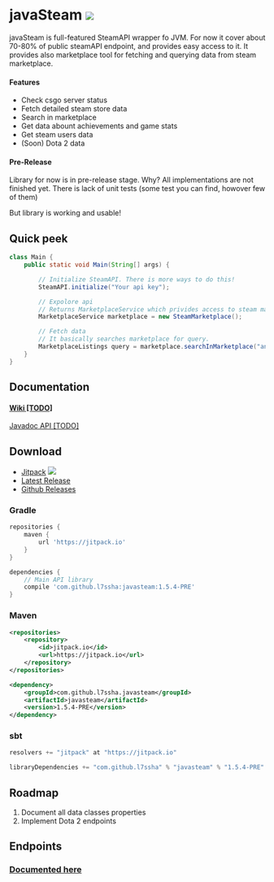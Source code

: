 # javaSteam [![](https://jitpack.io/v/l7ssha/javasteam.svg)](https://jitpack.io/#l7ssha/javasteam)

javaSteam is full-featured SteamAPI wrapper fo JVM. For now it cover about 70-80% of public steamAPI endpoint, and provides easy access to it.
It provides also marketplace tool for fetching and querying data from steam marketplace.

#### Features

 * Check csgo server status
 * Fetch detailed steam store data
 * Search in marketplace
 * Get data abount achievements and game stats
 * Get steam users data
 * (Soon) Dota 2 data

#### Pre-Release

Library for now is in pre-release stage. Why? All implementations are not finished yet. There is lack of unit tests (some test you can find, howover few of them)

But library is working and usable!

## Quick peek

```java
class Main {
    public static void Main(String[] args) {

        // Initialize SteamAPI. There is more ways to do this!
        SteamAPI.initialize("Your api key");

        // Expolore api
        // Returns MarketplaceService which privides access to steam marketplace, obviously
        MarketplaceService marketplace = new SteamMarketplace();

        // Fetch data
        // It basically searches marketplace for query.
        MarketplaceListings query = marketplace.searchInMarketplace("ancient", 100);
    }
}
```

## Documentation

#### [Wiki [TODO]](https://github.com/l7ssha/javasteam/wiki)

[Javadoc API [TODO]](https://l7ssha.pl/javasteam/)

## Download

* [Jitpack](https://jitpack.io/#l7ssha/javasteam/https://jitpack.io/#l7ssha/javasteam/) [![](https://jitpack.io/v/l7ssha/javasteam.svg)](https://jitpack.io/#l7ssha/javasteam)
* [Latest Release](https://github.com/l7ssha/javasteam/releases/tag/1.5.3-PRE)
* [Github Releases](https://github.com/l7ssha/javasteam/releases)

### Gradle

```groovy
repositories {
    maven {
        url 'https://jitpack.io'
    }
}

dependencies {
    // Main API library
    compile 'com.github.l7ssha:javasteam:1.5.4-PRE'
}
```

### Maven

```xml
<repositories>
    <repository>
        <id>jitpack.io</id>
        <url>https://jitpack.io</url>
    </repository>
</repositories>

<dependency>
    <groupId>com.github.l7ssha.javasteam</groupId>
    <artifactId>javasteam</artifactId>
	<version>1.5.4-PRE</version>
</dependency>
```

### sbt
```scala
resolvers += "jitpack" at "https://jitpack.io"

libraryDependencies += "com.github.l7ssha" % "javasteam" % "1.5.4-PRE"
```

## Roadmap

1. Document all data classes properties
2. Implement Dota 2 endpoints

## Endpoints

### [Documented here](https://github.com/l7ssha/javasteam/wiki/Endpoints)
